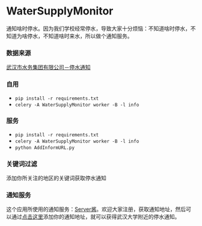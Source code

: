 # WaterSupplyMonitor
通知啥时停水。因为我们学校经常停水，导致大家十分烦恼：不知道啥时停水，不知道为啥停水，不知道啥时来水，所以做个通知服务。

### 数据来源
[武汉市水务集团有限公司－停水通知](http://www.whwater.com/gsfw/tstz/)

### 自用
- `pip install -r requirements.txt`
- `celery -A WaterSupplyMonitor worker -B -l info`

### 服务
- `pip install -r requirements.txt`
- `celery -A WaterSupplyMonitor worker -B -l info`
- `python AddInformURL.py`

### 关键词过滤
 添加你所关注的地区的关键词获取停水通知

### 通知服务
这个应用所使用的通知服务：[Server酱](http://sc.ftqq.com/2.version)。欢迎大家注册，获取通知地址，然后可以通过[点击这里](http://add.stamaimer.com)添加你的通知地址，就可以获得武汉大学附近的停水通知。
